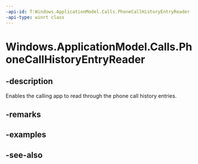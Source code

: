 ```yaml
---
-api-id: T:Windows.ApplicationModel.Calls.PhoneCallHistoryEntryReader
-api-type: winrt class
---
```


<!-- Class syntax.
public class PhoneCallHistoryEntryReader : Windows.ApplicationModel.Calls.IPhoneCallHistoryEntryReader
-->

# Windows.ApplicationModel.Calls.PhoneCallHistoryEntryReader

## -description
Enables the calling app to read through the phone call history entries.

## -remarks

## -examples

## -see-also
